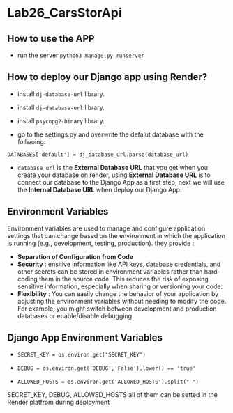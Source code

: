 # Lab26_CarsStorApi

##  How to use the APP

- run the server `python3 manage.py runserver`


## How to deploy our Django app using Render?
- install `dj-database-url` library.
- install `dj-database-url` library.
- install `psycopg2-binary` library.

- go to the settings.py and overwrite the defalut database with the follwoing: 

`DATABASES['default'] = dj_database_url.parse(database_url)`

- `database_url` is the **External Database URL** that you get when you create your database on render, using **External Database URL** is to connect our database to the Django App as a first step, next we will use the **Internal Database URL** when deploy our Django App.

## Environment Variables 

Environment variables are used to manage and configure application settings that can change based on the environment in which the application is running (e.g., development, testing, production). they provide :
- **Separation of Configuration from Code** 
- **Security** : ensitive information like API keys, database credentials, and other secrets can be stored in environment variables rather than hard-coding them in the source code. This reduces the risk of exposing sensitive information, especially when sharing or versioning your code.
- **Flexibility** : You can easily change the behavior of your application by adjusting the environment variables without needing to modify the code. For example, you might switch between development and production databases or enable/disable debugging.

## Django App Environment Variables

- `SECRET_KEY = os.environ.get("SECRET_KEY")`

- `DEBUG = os.environ.get('DEBUG','False').lower() == 'true'`

- `ALLOWED_HOSTS = os.environ.get('ALLOWED_HOSTS').split(" ")`


SECRET_KEY, DEBUG, ALLOWED_HOSTS all of them can be setted in the Render platfrom during deployment